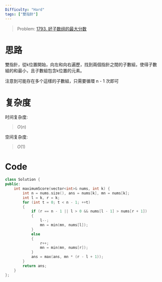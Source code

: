 ```yaml
---
Difficulty: "Hard"
tags: ["雙指針"]
---
```


> Problem: [1793. 好子数组的最大分数](https://leetcode.cn/problems/maximum-score-of-a-good-subarray/description/)

# 思路

雙指針，從k位置開始，向左和向右遍歷，找到兩個指針之間的子數組，使得子數組的和最小，且子數組包含k位置的元素。

注意到可能存在多个這樣的子數組，只需要循環 n - 1 次即可

# 复杂度

时间复杂度:
> $O(n)$

空间复杂度:
> $O(1)$

# Code
```C++
class Solution {
public:
    int maximumScore(vector<int>& nums, int k) {
        int n = nums.size(), ans = nums[k], mn = nums[k];
        int l = k, r = k;
        for (int t = 0; t < n - 1; ++t)
        {
            if (r == n - 1 || l > 0 && nums[l - 1] > nums[r + 1])
            {
                l--;
                mn = min(mn, nums[l]);
            }
            else
            {
                r++;
                mn = min(mn, nums[r]);
            }
            ans = max(ans, mn * (r - l + 1));
        }
        return ans;
    }
};
```
  
